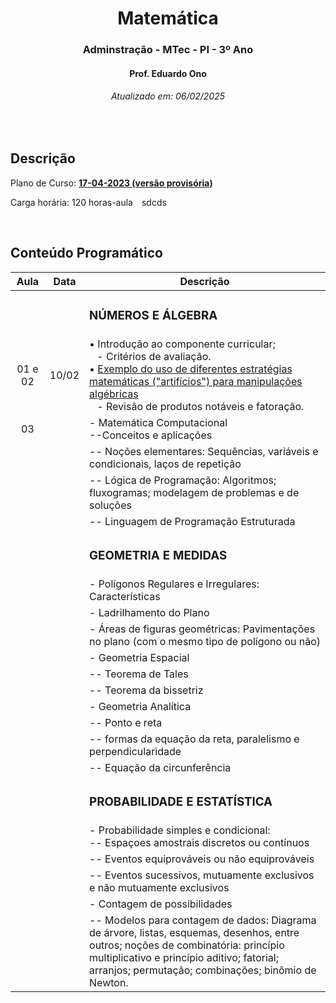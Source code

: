 <h1 align="center">Matemática</h1>
<h3 align="center">Adminstração - MTec - PI - 3º Ano</h3>
<h4 align="center">Prof. Eduardo Ono</h4>
<h6 align="center">Atualizado em: 06/02/2025</h6>

&nbsp;

## Descrição

Plano de Curso: [__17-04-2023 (versão provisória)__](../docs/ADM-605_MTec-PI_versao-provisoria_atualizado-em-17-04-23-compressed.pdf)

Carga horária: 120 horas-aula&emsp;sdcds

&nbsp;

## Conteúdo Programático

|   Aula   | Data  | Descrição |
|   :-:    |  :-:  | --- |
|          |       | <h3>NÚMEROS E ÁLGEBRA</h3> |
|  01 e 02 | 10/02 | &bull; Introdução ao componente curricular;<br>&ensp; - Critérios de avaliação.<br>&bull; [Exemplo do uso de diferentes estratégias matemáticas ("artifícios") para manipulações algébricas](https://github.com/eduardo-ono/Fundamentos-de-Matematica/blob/main/conteudo/04-exponenciais-e-logaritmos/exercicios-resolvidos/exr-2021-08-01.ipynb)<br>&ensp; - Revisão de produtos notáveis e fatoração. |
|    03    |       | - Matemática Computacional<br>--Conceitos e aplicações |
|          |       | -- Noções elementares: Sequências, variáveis e condicionais, laços de repetição |
|          |       | -- Lógica de Programação: Algoritmos; fluxogramas; modelagem de problemas e de soluções |
|          |       | -- Linguagem de Programação Estruturada |
|          |       | <h3>__GEOMETRIA E MEDIDAS__</h3> |
|          |       | - Polígonos Regulares e Irregulares: Características |
|          |       | - Ladrilhamento do Plano |
|          |       | - Áreas de figuras geométricas: Pavimentações no plano (com o mesmo tipo de polígono ou não) |
|          |       | - Geometria Espacial |
|          |       | -- Teorema de Tales |
|          |       | -- Teorema da bissetriz |
|          |       | - Geometria Analítica |
|          |       | -- Ponto e reta |
|          |       | -- formas da equação da reta, paralelismo e perpendicularidade |
|          |       | -- Equação da circunferência |
|          |       | <h3>__PROBABILIDADE E ESTATÍSTICA__</h3> |
|          |       | - Probabilidade simples e condicional:<br>-- Espaçoes amostrais discretos ou contínuos |
|      |      | -- Eventos equiprováveis ou não equiprováveis |
|      |      | -- Eventos sucessivos, mutuamente exclusivos e não mutuamente exclusivos |
|      |      | - Contagem de possibilidades |
|      |      | -- Modelos para contagem de dados: Diagrama de árvore, listas, esquemas, desenhos, entre outros; noções de combinatória: princípio multiplicativo e princípio aditivo; fatorial; arranjos; permutação; combinações; binômio de Newton. |

&nbsp;
